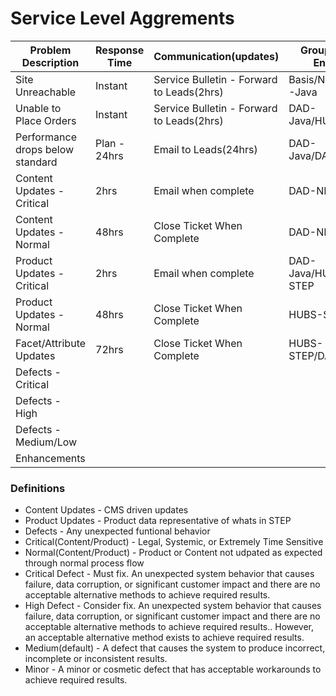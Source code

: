 # Service Level Aggrements



| Problem Description       | Response Time    | Communication(updates)     | Group(s) to Enage |
| ------------------------- | ---------------- | ----------------- |----------------|
| Site Unreachable| Instant | Service Bulletin - Forward to Leads(2hrs)| Basis/NTT/DAD-Java
| Unable to Place Orders| Instant | Service Bulletin - Forward to Leads(2hrs)| DAD-Java/HUBS
| Performance drops below standard| Plan - 24hrs| Email to Leads(24hrs)| DAD-Java/DAD-UX
| Content Updates - Critical| 2hrs | Email when complete |DAD-NET
| Content Updates - Normal | 48hrs | Close Ticket When Complete | DAD-NET
| Product Updates - Critical | 2hrs | Email when complete | DAD-Java/HUBS-STEP
| Product Updates - Normal | 48hrs | Close Ticket When Complete | HUBS-STEP
| Facet/Attribute Updates | 72hrs | Close Ticket When Complete | HUBS-STEP/DAD-Java
| Defects - Critical|||
| Defects - High|||
| Defects - Medium/Low|||
| Enhancements|||


### Definitions
* Content Updates - CMS driven updates
* Product Updates - Product data representative of whats in STEP
* Defects - Any unexpected funtional behavior
* Critical(Content/Product) - Legal, Systemic, or Extremely Time Sensitive
* Normal(Content/Product) - Product or Content not udpated as expected through normal process flow
* Critical Defect - Must fix. An unexpected system behavior that causes failure, data corruption, or significant customer impact and there are no acceptable alternative methods to achieve required results.
* High Defect - Consider fix. An unexpected system behavior that causes failure, data corruption, or significant customer impact and there are no acceptable alternative methods to achieve required results.. However, an acceptable alternative method exists to achieve required results.
* Medium(default) - A defect that causes the system to produce incorrect, incomplete or inconsistent results.
* Minor - A minor or cosmetic defect that has acceptable workarounds to achieve required results.
